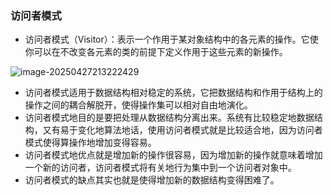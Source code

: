 ### 访问者模式

- 访问者模式（Visitor）：表示一个作用于某对象结构中的各元素的操作。它使你可以在不改变各元素的类的前提下定义作用于这些元素的新操作。

![image-20250427213222429](D:\学习\设计模式\code\designPattern\doc\images\image-20250427213222429.png)

- 访问者模式适用于数据结构相对稳定的系统，它把数据结构和作用于结构上的操作之间的耦合解脱开，使得操作集可以相对自由地演化。
- 访问者模式地目的是要把处理从数据结构分离出来。系统有比较稳定地数据结构，又有易于变化地算法地话，使用访问者模式就是比较适合地，因为访问者模式使得算操作地增加变得容易。
- 访问者模式地优点就是增加新的操作很容易，因为增加新的操作就意味着增加一个新的访问者，访问者模式将有关地行为集中到一个访问者对象中。
- 访问者模式的缺点其实也就是使得增加新的数据结构变得困难了。